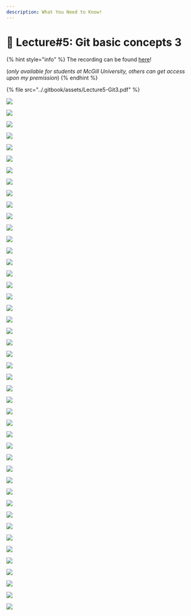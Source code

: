 ```yaml
---
description: What You Need to Know!
---
```


# 🙏 Lecture#5: Git basic concepts 3

{% hint style="info" %}
The recording can be found [here](https://mcgill-my.sharepoint.com/:v:/g/personal/majid\_babaei\_mcgill\_ca/EV5tn9h\_zj9EhC4l1BSCWW0B6LGKGx8kcb6TWk7Bfy3hdA?e=dCXsp7)!

(_only available for students at McGill University, others can get access upon my premission_)
{% endhint %}

{% file src="../.gitbook/assets/Lecture5-Git3.pdf" %}

![](<../.gitbook/assets/image (216).png>)

![](<../.gitbook/assets/image (217).png>)

![](<../.gitbook/assets/image (219).png>)

![](<../.gitbook/assets/image (220).png>)

![](<../.gitbook/assets/image (221).png>)

![](<../.gitbook/assets/image (222).png>)

![](<../.gitbook/assets/image (223).png>)

![](<../.gitbook/assets/image (224).png>)

![](<../.gitbook/assets/image (225).png>)

![](<../.gitbook/assets/image (226).png>)

![](<../.gitbook/assets/image (230).png>)

![](<../.gitbook/assets/image (228).png>)

![](<../.gitbook/assets/image (231).png>)

![](<../.gitbook/assets/image (232).png>)

![](<../.gitbook/assets/image (233).png>)

![](<../.gitbook/assets/image (234).png>)

![](<../.gitbook/assets/image (235).png>)

![](<../.gitbook/assets/image (236).png>)

![](<../.gitbook/assets/image (237).png>)

![](<../.gitbook/assets/image (238).png>)

![](<../.gitbook/assets/image (239).png>)

![](<../.gitbook/assets/image (240).png>)

![](<../.gitbook/assets/image (241).png>)

![](<../.gitbook/assets/image (242).png>)

![](<../.gitbook/assets/image (243).png>)

![](<../.gitbook/assets/image (244).png>)

![](<../.gitbook/assets/image (245).png>)

![](<../.gitbook/assets/image (246).png>)

![](<../.gitbook/assets/image (247).png>)

![](<../.gitbook/assets/image (248).png>)

![](<../.gitbook/assets/image (249).png>)

![](<../.gitbook/assets/image (250).png>)

![](<../.gitbook/assets/image (251).png>)

![](<../.gitbook/assets/image (252).png>)

![](<../.gitbook/assets/image (253).png>)

![](<../.gitbook/assets/image (254).png>)

![](<../.gitbook/assets/image (255).png>)

![](<../.gitbook/assets/image (256).png>)

![](<../.gitbook/assets/image (257).png>)

![](<../.gitbook/assets/image (258).png>)

![](<../.gitbook/assets/image (259).png>)

![](<../.gitbook/assets/image (260).png>)

![](<../.gitbook/assets/image (261).png>)

![](<../.gitbook/assets/image (262).png>)

![](<../.gitbook/assets/image (263).png>)
